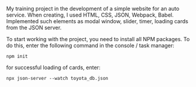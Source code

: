 My training project in the development of a simple website for an auto service. When creating, I used HTML, CSS, JSON, Webpack, Babel.
Implemented such elements as modal window, slider, timer, loading cards from the JSON server.

To start working with the project, you need to install all NPM packages. To do this, enter the following command in the console / task manager:
```
npm init
```
for successful loading of cards, enter:
```
npx json-server --watch toyota_db.json
```
